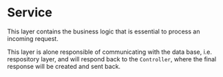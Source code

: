 # Service

This layer contains the business logic that is essential to process an incoming request.

This layer is alone responsible of communicating with the data base, i.e. respository layer, and will respond back to the `Controller`, where the final response will be created and sent back.
